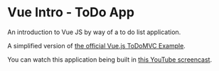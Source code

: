 # Vue Intro - ToDo App

An introduction to Vue JS by way of a to do list application.

A simplified version of [the official Vue.js ToDoMVC Example](https://vuejs.org/v2/examples/todomvc.html).

You can watch this application being built in [this YouTube screencast](https://youtu.be/D_8OcnQMAIw).
